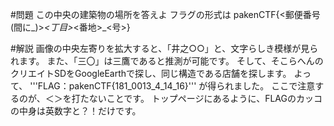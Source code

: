 #問題
この中央の建築物の場所を答えよ 
フラグの形式は pakenCTF{<郵便番号(間に_)>_<丁目>_<番地>_<号>}

#解説
画像の中央左寄りを拡大すると、「井之○○」と、文字らしき模様が見られます。
また、「三〇」は三鷹であると推測が可能です。
そして、そこらへんのクリエイトSDをGoogleEarthで探し、同じ構造である店舗を探します。
よって、
'''FLAG：pakenCTF{181_0013_4_14_16}'''
が得られました。
ここで注意するのが、＜＞を打たないことです。
トップページにあるように、FLAGのカッコの中身は英数字と？！だけです。
